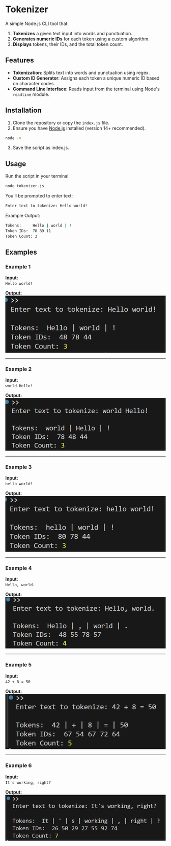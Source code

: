# Tokenizer

A simple Node.js CLI tool that:
1. **Tokenizes** a given text input into words and punctuation.
2. **Generates numeric IDs** for each token using a custom algorithm.
3. **Displays** tokens, their IDs, and the total token count.

## Features

- **Tokenization**: Splits text into words and punctuation using regex.
- **Custom ID Generator**: Assigns each token a unique numeric ID based on character codes.
- **Command Line Interface**: Reads input from the terminal using Node's `readline` module.

## Installation

1. Clone the repository or copy the `index.js` file.
2. Ensure you have [Node.js](https://nodejs.org/) installed (version 14+ recommended).
```bash
node -v
```
3. Save the script as index.js.

## Usage    

Run the script in your terminal:
```bash
node tokenizer.js
```

You’ll be prompted to enter text:
```bash
Enter text to tokenize: Hello world!
```

Example Output:
```bash
Tokens:     Hello | world | !
Token IDs:  78 89 11
Token Count: 3
```

## Examples

### Example 1
**Input:**  
`Hello world!`

**Output:**  
![Example 1 Output](assets/screenshots/example1.png)

---

### Example 2
**Input:**  
`world Hello!`

**Output:**  
![Example 2 Output](assets/screenshots/example2.png)

---

### Example 3
**Input:**  
`hello world!`

**Output:**  
![Example 3 Output](assets/screenshots/example3.png)

---

### Example 4
**Input:**  
`Hello, world.`

**Output:**  
![Example 4 Output](assets/screenshots/example4.png)

---

### Example 5
**Input:**  
`42 + 8 = 50`

**Output:**  
![Example 5 Output](assets/screenshots/example5.png)

---

### Example 6
**Input:**  
`It's working, right?`

**Output:**  
![Example 6 Output](assets/screenshots/example6.png)
